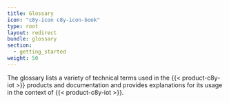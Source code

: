 ```yaml
---
title: Glossary
icon: "c8y-icon c8y-icon-book"
type: root
layout: redirect
bundle: glossary
section:
  - getting_started
weight: 50
---
```


The glossary lists a variety of technical terms used in the {{< product-c8y-iot >}} products and documentation and provides explanations for its usage in the context of {{< product-c8y-iot >}}.
